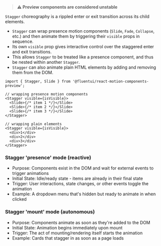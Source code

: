 > **⚠️ Preview components are considered unstable**

`Stagger` choreography is a rippled enter or exit transition across its child elements.

- `Stagger` can wrap presence motion components (`Slide`, `Fade`, `Collapse`, etc.) and then animate them by triggering their `visible` props in sequence.
- Its own `visible` prop gives interactive control over the staggered enter and exit transitions.
- This allows `Stagger` to be treated like a presence component, and thus be nested within another `Stagger`.
- `Stagger` can also animate plain HTML elements by adding and removing them from the DOM.

```tsx
import { Stagger, Slide } from '@fluentui/react-motion-components-preview';

// wrapping presence motion components
<Stagger visible={isVisible}>
  <Slide>{/* item 1 */}</Slide>
  <Slide>{/* item 2 */}</Slide>
  <Slide>{/* item 3 */}</Slide>
</Stagger>

// wrapping plain elements
<Stagger visible={isVisible}>
  <div>1</div>
  <div>2</div>
  <div>3</div>
</Stagger>
```

### Stagger 'presence' mode (reactive)

- Purpose: Components exist in the DOM and wait for external events to trigger animations
- Initial State: Idle/ready state - items are already in their final state
- Trigger: User interactions, state changes, or other events toggle the animation
- Example: A dropdown menu that's hidden but ready to animate in when clicked

### Stagger 'mount' mode (autonomous)

- Purpose: Components animate as soon as they're added to the DOM
- Initial State: Animation begins immediately upon mount
- Trigger: The act of mounting/rendering itself starts the animation
- Example: Cards that stagger in as soon as a page loads

